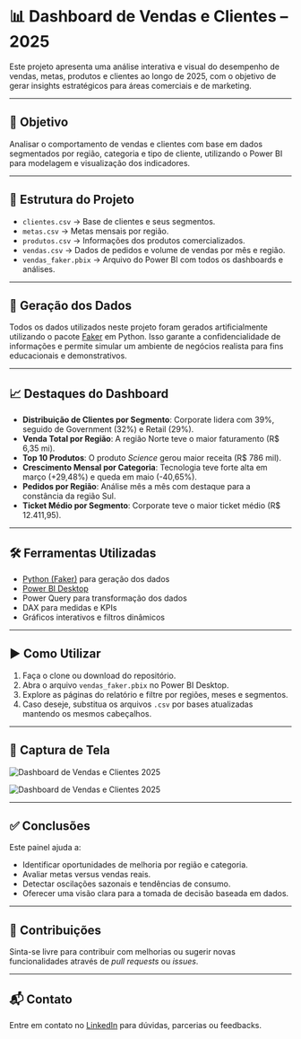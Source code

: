# 📊 Dashboard de Vendas e Clientes – 2025

Este projeto apresenta uma análise interativa e visual do desempenho de vendas, metas, produtos e clientes ao longo de 2025, com o objetivo de gerar insights estratégicos para áreas comerciais e de marketing.

---

## 🧠 Objetivo

Analisar o comportamento de vendas e clientes com base em dados segmentados por região, categoria e tipo de cliente, utilizando o Power BI para modelagem e visualização dos indicadores.

---

## 📂 Estrutura do Projeto

- `clientes.csv` → Base de clientes e seus segmentos.
- `metas.csv` → Metas mensais por região.
- `produtos.csv` → Informações dos produtos comercializados.
- `vendas.csv` → Dados de pedidos e volume de vendas por mês e região.
- `vendas_faker.pbix` → Arquivo do Power BI com todos os dashboards e análises.

---

## 🧪 Geração dos Dados

Todos os dados utilizados neste projeto foram gerados artificialmente utilizando o pacote [Faker](https://faker.readthedocs.io/en/master/) em Python. Isso garante a confidencialidade de informações e permite simular um ambiente de negócios realista para fins educacionais e demonstrativos.

---

## 📈 Destaques do Dashboard

- **Distribuição de Clientes por Segmento**: Corporate lidera com 39%, seguido de Government (32%) e Retail (29%).
- **Venda Total por Região**: A região Norte teve o maior faturamento (R$ 6,35 mi).
- **Top 10 Produtos**: O produto *Science* gerou maior receita (R$ 786 mil).
- **Crescimento Mensal por Categoria**: Tecnologia teve forte alta em março (+29,48%) e queda em maio (-40,65%).
- **Pedidos por Região**: Análise mês a mês com destaque para a constância da região Sul.
- **Ticket Médio por Segmento**: Corporate teve o maior ticket médio (R$ 12.411,95).

---

## 🛠️ Ferramentas Utilizadas

- [Python (Faker)](https://pypi.org/project/Faker/) para geração dos dados
- [Power BI Desktop](https://powerbi.microsoft.com/)
- Power Query para transformação dos dados
- DAX para medidas e KPIs
- Gráficos interativos e filtros dinâmicos

---

## ▶️ Como Utilizar

1. Faça o clone ou download do repositório.
2. Abra o arquivo `vendas_faker.pbix` no Power BI Desktop.
3. Explore as páginas do relatório e filtre por regiões, meses e segmentos.
4. Caso deseje, substitua os arquivos `.csv` por bases atualizadas mantendo os mesmos cabeçalhos.

---

## 📌 Captura de Tela

![Dashboard de Vendas e Clientes 2025](![image](https://github.com/user-attachments/assets/1b80daa2-7e0c-4ad1-b4fc-8fa3c767ce57)
)

![Dashboard de Vendas e Clientes 2025](![image](https://github.com/user-attachments/assets/045146cf-0ede-48f6-9e8e-46debb991b4e))


---

## ✅ Conclusões

Este painel ajuda a:

- Identificar oportunidades de melhoria por região e categoria.
- Avaliar metas versus vendas reais.
- Detectar oscilações sazonais e tendências de consumo.
- Oferecer uma visão clara para a tomada de decisão baseada em dados.

---

## 🤝 Contribuições

Sinta-se livre para contribuir com melhorias ou sugerir novas funcionalidades através de *pull requests* ou *issues*.

---

## 📬 Contato

Entre em contato no [LinkedIn](https://www.linkedin.com) para dúvidas, parcerias ou feedbacks.
